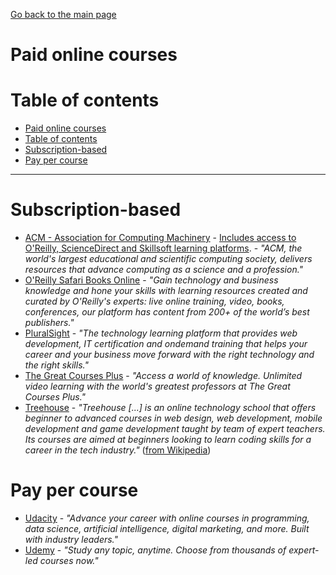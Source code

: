 [Go back to the main page](../../README.md)

# Paid online courses

# Table of contents

- [Paid online courses](#paid-online-courses)
- [Table of contents](#table-of-contents)
- [Subscription-based](#subscription-based)
- [Pay per course](#pay-per-course)

---

# Subscription-based

- [ACM - Association for Computing Machinery](https://www.acm.org/membership) - [Includes access to O'Reilly, ScienceDirect and Skillsoft learning platforms](https://learning.acm.org/e-learning). - _"ACM, the world's largest educational and scientific computing society, delivers resources that advance computing as a science and a profession."_
- [O'Reilly Safari Books Online](https://learning.oreilly.com) - _"Gain technology and business knowledge and hone your skills with learning resources created and curated by O'Reilly's experts: live online training, video, books, conferences, our platform has content from 200+ of the world’s best publishers."_
- [PluralSight](https://www.pluralsight.com) - _"The technology learning platform that provides web development, IT certification and ondemand training that helps your career and your business move forward with the right technology and the right skills."_
- [The Great Courses Plus](https://www.thegreatcoursesplus.com) - _"Access a world of knowledge. Unlimited video learning with the world's greatest professors at The Great Courses Plus."_
- [Treehouse](https://teamtreehouse.com) - _"Treehouse [...] is an online technology school that offers beginner to advanced courses in web design, web development, mobile development and game development taught by team of expert teachers. Its courses are aimed at beginners looking to learn coding skills for a career in the tech industry."_ ([from Wikipedia](<https://en.wikipedia.org/wiki/Treehouse_(company)>))

# Pay per course

- [Udacity](https://www.udacity.com) - _"Advance your career with online courses in programming, data science, artificial intelligence, digital marketing, and more. Built with industry leaders."_
- [Udemy](https://www.udemy.com) - _"Study any topic, anytime. Choose from thousands of expert-led courses now."_
